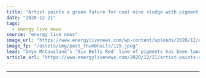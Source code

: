 ```yaml
---
title: "Artist paints a green future for coal mine sludge with pigment creation"
date: "2020-12-21"
tags: 
  - energy live news
source: "energy live news"
image_url: "https://www.energylivenews.com/wp-content/uploads/2020/12/eo9lj6fxuaydbsl-2.jpeg"
image_fp: "/assets/img/post_thumbnails/125.jpeg"
lead: "Onya McCausland’s ‘Six Bells Red’ line of pigments has been launched at the Coal Authority’s Six Bells mine water treatment scheme in South Wales"
article_url: "https://www.energylivenews.com/2020/12/21/artist-paints-a-green-future-for-coal-mine-sludge-with-pigment-creation/"
---
```


---
